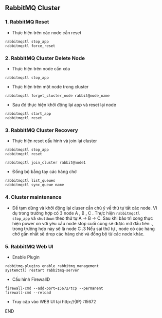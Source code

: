 ## RabbitMQ Cluster 


### 1. RabbitMQ Reset

- Thực hiện trên các node cần reset
```
rabbitmqctl stop_app
rabbitmqctl force_reset
```

### 2. RabbitMQ Cluster Delete Node

-  Thực hiện trên node cần xóa
```
rabbitmqctl stop_app
```

- Thực hiện trên một node trong cluster
```
rabbitmqctl forget_cluster_node rabbit@node_name
```

- Sau đó thực hiện khởi động lại app và reset lại node
```
rabbitmqctl start_app
rabbitmqctl reset
```


### 3. RabbitMQ Cluster  Recovery

- Thực hiện reset cấu hình và join lại cluster
```
rabbitmqctl stop_app
rabbitmqctl reset

rabbitmqctl join_cluster rabbit@node1
```

- Đồng bộ bằng tay các hàng chờ
```
rabbitmqctl list_queues
rabbitmqctl sync_queue name
```


### 4. Cluster maintenance

- Để tạm dừng và khởi động lại cluser cần chú ý về thứ tự tắt các node. Ví dụ trong trường hợp có 3 node A , B , C . Thực hiện `rabbitmqctl stop_app` và `shutdown` theo thứ tự A -> B -> C. Sau khi bảo trì xong thực hiện power on với yêu cầu node stop cuối cùng sẽ được mở đầu tiên ., trong trường hợp này sẽ là node C .3 Nếu sai thứ tự , node  có các hàng chờ gần nhất sẽ drop các hàng chờ và đồng bộ từ các node khác. 

### 5. RabbitMQ Web UI

- Enable Plugin
```
rabbitmq-plugins enable rabbitmq_management
systemctl) restart rabbitmq-server
```

- Cấu hình FirewallD
```
firewall-cmd --add-port=15672/tcp --permanent
firewall-cmd --reload
```


- Truy cập vào WEB UI tại http://{IP} :15672



END
